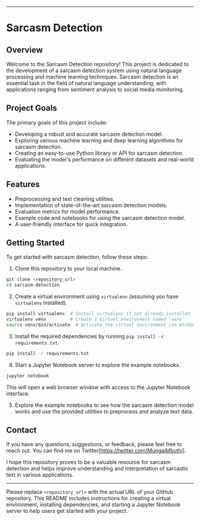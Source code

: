

---

# Sarcasm Detection

## Overview

Welcome to the Sarcasm Detection repository! This project is dedicated to the development of a sarcasm detection system using natural language processing and machine learning techniques. Sarcasm detection is an essential task in the field of natural language understanding, with applications ranging from sentiment analysis to social media monitoring.

## Project Goals

The primary goals of this project include:

- Developing a robust and accurate sarcasm detection model.
- Exploring various machine learning and deep learning algorithms for sarcasm detection.
- Creating an easy-to-use Python library or API for sarcasm detection.
- Evaluating the model's performance on different datasets and real-world applications.

## Features

- Preprocessing and text cleaning utilities.
- Implementation of state-of-the-art sarcasm detection models.
- Evaluation metrics for model performance.
- Example code and notebooks for using the sarcasm detection model.
- A user-friendly interface for quick integration.

## Getting Started

To get started with sarcasm detection, follow these steps:

1. Clone this repository to your local machine.

```bash
git clone <repository_url>
cd sarcasm-detection
```

2. Create a virtual environment using `virtualenv` (assuming you have `virtualenv` installed).

```bash
pip install virtualenv  # Install virtualenv if not already installed
virtualenv venv         # Create a virtual environment named 'venv'
source venv/bin/activate  # Activate the virtual environment (on Windows, use 'venv\Scripts\activate')
```

3. Install the required dependencies by running `pip install -r requirements.txt`.

```bash
pip install -r requirements.txt
```

4. Start a Jupyter Notebook server to explore the example notebooks.

```bash
jupyter notebook
```

This will open a web browser window with access to the Jupyter Notebook interface.

5. Explore the example notebooks to see how the sarcasm detection model works and use the provided utilities to preprocess and analyze text data.

## Contact

If you have any questions, suggestions, or feedback, please feel free to reach out. You can find me on Twitter[https://twitter.com/MungaiMbuthi].

I hope this repository proves to be a valuable resource for sarcasm detection and helps improve understanding and interpretation of sarcastic text in various applications.

---

Please replace `<repository_url>` with the actual URL of your GitHub repository. This README includes instructions for creating a virtual environment, installing dependencies, and starting a Jupyter Notebook server to help users get started with your project.
